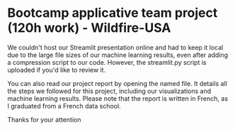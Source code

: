 # Bootcamp applicative team project (120h work) - Wildfire-USA

We couldn't host our Streamlit presentation online and had to keep it local due to the large file sizes of our machine learning results, even after adding a compression script to our code. However, the streamlit.py script is uploaded if you'd like to review it.

You can also read our project report by opening the named file. It details all the steps we followed for this project, including our visualizations and machine learning results. Please note that the report is written in French, as I graduated from a French data school.

Thanks for your attention


